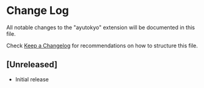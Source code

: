 # Change Log

All notable changes to the "ayutokyo" extension will be documented in this file.

Check [Keep a Changelog](http://keepachangelog.com/) for recommendations on how to structure this file.

## [Unreleased]

- Initial release
